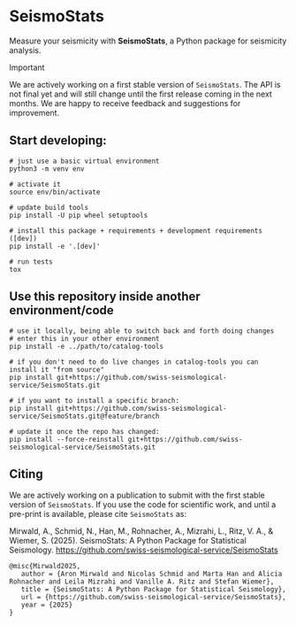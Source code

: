 # SeismoStats

Measure your seismicity with **SeismoStats**, a Python package for seismicity analysis.

>[!IMPORTANT]  
>We are actively working on a first stable version of `SeismoStats`. The API is not final yet and will still change until the first release coming in the next months. We are happy to receive feedback and suggestions for improvement.

## Start developing:

```
# just use a basic virtual environment
python3 -m venv env

# activate it
source env/bin/activate

# update build tools
pip install -U pip wheel setuptools

# install this package + requirements + development requirements ([dev])
pip install -e '.[dev]'

# run tests
tox
```

## Use this repository inside another environment/code

```
# use it locally, being able to switch back and forth doing changes
# enter this in your other environment
pip install -e ../path/to/catalog-tools

# if you don't need to do live changes in catalog-tools you can install it "from source"
pip install git+https://github.com/swiss-seismological-service/SeismoStats.git

# if you want to install a specific branch:
pip install git+https://github.com/swiss-seismological-service/SeismoStats.git@feature/branch

# update it once the repo has changed:
pip install --force-reinstall git+https://github.com/swiss-seismological-service/SeismoStats.git
```

## Citing
We are actively working on a publication to submit with the first stable version of `SeismoStats`. If you use the code for scientific work, and until a pre-print is available, please cite `SeismoStats` as:

Mirwald, A., Schmid, N., Han, M., Rohnacher, A., Mizrahi, L., Ritz, V. A., & Wiemer, S. (2025). SeismoStats: A Python Package for Statistical Seismology. https://github.com/swiss-seismological-service/SeismoStats

```
@misc{Mirwald2025,
   author = {Aron Mirwald and Nicolas Schmid and Marta Han and Alicia Rohnacher and Leila Mizrahi and Vanille A. Ritz and Stefan Wiemer},
   title = {SeismoStats: A Python Package for Statistical Seismology},
   url = {https://github.com/swiss-seismological-service/SeismoStats},
   year = {2025}
}
```
